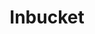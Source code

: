 ---
title: Inbucket
categories:
  - other
docs:
  - id: go
    url: https://golang.testcontainers.org/modules/inbucket/
    maintainer: core
    example: |
      ```go
      inbucketContainer, err := inbucket.RunContainer(ctx, testcontainers.WithImage("inbucket/inbucket:sha-2d409bb"))
      ```
description: |
  Inbucket is an email testing application; it will accept messages for any email address and make them available to view via a web interface.
---